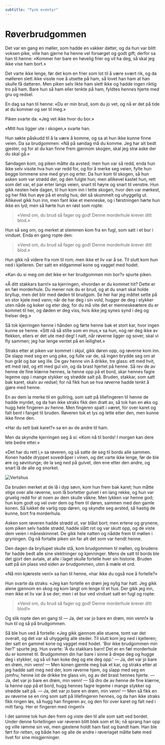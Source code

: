 ```yaml
---
subtitle: "Tysk eventyr"
---
```


# Røverbrudgommen

Det var en gang en møller, som hadde en vakker datter, og da hun var blitt voksen pike, ville han gjerne ha henne vel forsørget og godt gift; derfor sa han til henne: «Kommer her bare en høvelig frier og vil ha deg, så skal jeg ikke vise ham bort.»

Det varte ikke lenge, før det kom en frier som lot til å være svært rik, og da mølleren slett ikke visste noe å utsette på ham, så lovet han ham at han skulle få datteren. Men piken selv likte ham slett ikke og hadde ingen riktig tro på ham. Bare hun så ham eller tenkte på ham, fyldtes hennes hjerte med gru og redsel.

En dag sa han til henne: «Du er min brud, som du jo vet, og nå er det på tide at du kommer og ser til meg.»

Piken svarte da: «Jeg vet ikke hvor du bor.»

«Mitt hus ligger ute i skogen,» svarte han.

Hun søkte påskudd til å la være å komme, og sa at hun ikke kunne finne veien. Da sa brudgommen: «Nå på søndag må du komme. Jeg har alt bedt gjester, og for at du kan finne frem gjennom skogen, skal jeg strø aske der du skal gå.»

Søndagen kom, og piken måtte da avsted; men hun var så redd, enda hun ikke selv visste hva hun var redd for, og for å merke seg veien, fylte hun begge lommene sine med gryn og erter. Da hun kom til skogen, så hun asken som var strødd der, og den fulgte hun; men allikevel kastet hun, rett som det var, et par erter langs veien, snart til høyre og snart til venstre. Hun gikk nesten hele dagen, til hun kom inn i tette skogen, hvor den var mørkest, og her fikk hun øye på et enslig hus; det så skummelt og uhyggelig ut. Allikevel gikk hun inn, men fant ikke et menneske, og i førstningen hørte hun ikke en lyd; men så hørte hun en røst som ropte:

> «Vend om, du brud så fager og god!
> Denne morderhule krever ditt blod.»

Hun så seg om, og merket at stemmen kom fra en fugl, som satt i et bur i vinduet. Enda en gang ropte den:

> «Vend om, du brud så fager og god!
> Denne morderhule krever ditt blod.»

Hun gikk nå videre fra rom til rom; men ikke et liv var å se. Til slutt kom hun ned i kjelleren. Der satt en eldgammel kone og vagget med hodet.

«Kan du si meg om det ikke er her brudgommen min bor?» spurte piken.

«Å ditt stakkars barn!» sa kjerringen, «hvordan er du kommet hit? Dette er en fæl morderhule. Du mener nok du er brud, og at du snart skal holde bryllup, men det blir med døden til brudgom. Se her har jeg måttet sette på en stor kjele med vann; når de har deg i sin vold, hugger de deg i stykker uten nåde og koker og eter deg; for du må vite det er menneskeætere du er kommet til her, og døden er deg viss, hvis ikke jeg synes synd i deg og frelser deg.»

Så tok kjerringen henne i hånden og førte henne bak et stort kar, hvor ingen kunne se henne. «Sitt nå så stille som en mus,» sa hun, «og rør deg ikke av flekken, ellers er det ute med deg! I natt, når røverne ligger og sover, skal vi fly sammen; jeg har lenge ventet på en leilighet.»

Straks etter at piken var kommet i skjul, gikk døren opp, og røverne kom inn. De slapp med seg en ung pike, og fulle var de, så ingen brydde seg om at hun gråt og bar seg ille. De gav henne vin å drikke, tre glass: ett med hvit, ett med rød, og ett med gul vin, og da brast hjertet på henne. Så rev de av henne de fine klærne hennes, la henne opp på et bord, skar hennes fagre legeme opp i mange stykker og strødde salt på. Bruden, stakkar, som satt bak karet, skalv av redsel; for nå fikk hun se hva røverne hadde tenkt å gjøre med henne.

En av dem la merke til en gullring, som satt på lillefingeren til henne de hadde myrdet, og da han ikke straks fikk den dratt av, så tok han en øks og hugg hele fingeren av henne. Men fingeren spatt i været, fór over karet og falt bent i fanget til bruden. Røveren tok et lys og lette etter den, men kunne ikke finne den.

«Har du sett bak karet?» sa en av de andre til ham.

Men da skyndte kjerringen seg å si: «Kom nå til bords! I morgen kan dere lete bedre etter.»

«Det har du rett i,» sa røveren, og så satte de seg til bords alle sammen. Konen hadde dryppet sovedråper i vinen, og det varte ikke lenge, før de ble øre og søvntunge; de la seg ned på gulvet, den ene etter den andre, og snart lå de alle og snorket.

![Vertshus](./rbg1.png)

Da bruden merket at de lå i dyp søvn, kom hun frem bak karet; hun måtte stige over alle røverne, som lå bortetter gulvet i en lang rekke, og hun var gruelig redd for at noen av dem skulle våkne. Men lykken var henne god; hun kom godt og vel over dem og frem til døren, sammen med den gamle konen. Så lukket de varlig opp døren, og skyndte seg avsted, så hastig de kunne, bort fra morderhula.

Asken som røveren hadde strødd ut, var blåst bort; men ertene og grynene, som piken selv hadde strødd, hadde slått rot og var skutt opp, og de viste dem veien i måneskinnnet. De gikk hele natten og nådde frem til møllen i gryningen. Og nå fortalte piken sin far alt det som var hendt henne.

Den dagen da bryllupet skulle stå, kom brudgommen til møllen, og brudens far hadde bedt alle sine slektninger og kjenninger. Mens de satt til bords ble det gjort den avtale, at alle i laget skulle fortelle hver sin historie. Bruden satt på sin plass ved siden av brudgommen, uten å mæle et ord.

«Nå min kjæreste ven!» sa han til henne, «har ikke du også noe å fortelle?»

Hun svarte da straks: «Jeg kan fortelle en drøm jeg nylig har hatt. Jeg gikk alene gjennom en skog og kom langt om lenge til et hus. Der gikk jeg inn, men ikke et liv var å se der; men i et bur ved vinduet satt en fugl og ropte:

> «Vend om, du brud så fager og god!
> Denne morderhule krever ditt blod!»

Og slik ropte den en gang til — Ja, det var jo bare en drøm, min venn!» la hun til og så på brudgommen.

Så ble hun ved å fortelle: «Jeg gikk gjennom alle stuene, tomt var det overalt, og det var så uhyggelig alle steder. Til slutt kom jeg ned i kjelleren; der satt en gammel kone og vagget med hodet. 'Bor ikke brudgommen min her?' spurte jeg. Hun svarte: 'Å du stakkars barn! Det er en fæl morderhule du er kommet til. Brudgommen din har bare i sinne å drepe deg og hugge deg i stykker, og så vil han koke deg og ete deg opp.' — Ja, det var jo bare en drøm, min venn! — Men konen gjemte meg bak et kar, og straks etter at jeg hadde satt meg ned der, kom røverne hjem, og slapp med seg en jomfru; henne lot de drikke tre glass vin, og av det brast hennes hjerte. — Ja, det var jo bare en drøm, min venn! — Så dro de av henne de fine klærne, la henne opp på et bord, hugg hennes fagre legeme i mange stykker og strødde salt på. — Ja, det var jo bare en drøm, min venn! — Men så fikk en av røverne se en ring som satt på lillefingeren hennes, og da han ikke straks fikk ringen løs, så hugg han fingeren av, og den fór over karet og falt ned i mitt fang. Her er fingeren med ringen!»

I det samme tok hun den frem og viste den til alle som satt ved bordet. Under denne fortellingen var røveren blitt blek som et lik; nå sprang han opp og ville rømme sin vei, men gjestene holdt ham fast og bandt ham. Han ble ført for retten, og både han og alle de andre i røverlaget måtte bøte med livet for sine misgjerninger.
